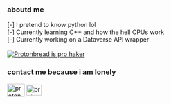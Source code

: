 <h3>aboutd me</h3>

[-] I pretend to know python lol <br>
[-] Currently learning C++ and how the hell CPUs work <br>
[-] Currently working on a Dataverse API wrapper<br> <br>
[![Protonbread is pro haker](https://github-readme-stats.vercel.app/api?username=protonbread&theme=dracula)](https://github.com/protonbread/github-readme-stats)
 
<h3> contact me because i am lonely</h3>
<p align="left">
<a href="https://twitter.com/protonbread" target="blank"><img align="center" src="https://raw.githubusercontent.com/rahuldkjain/github-profile-readme-generator/master/src/images/icons/Social/twitter.svg" alt="protonbread" height="30" width="40" /></a>
<a href="https://discord.gg/protonbread" target="blank"><img align="center" src="https://discord.com/assets/3437c10597c1526c3dbd98c737c2bcae.svg" alt="protonbread" height="25" width="35" /></a>
</p>
